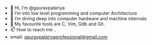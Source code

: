 - 👋 Hi, I’m @gauravpalariya
- 👀 I’m into low level programming and computer Architecture
- 🌱 I’m diving deep into computer hardware and machine internals
- 💞️ My favourite tools are C, Vim, Gdb and Git.
- 📫 How to reach me ..
- email: gauravpalariyaprofessional@gmail.com

<!---
gauravpalariya/gauravpalariya is a ✨ special ✨ repository because its `README.md` (this file) appears on your GitHub profile.
You can click the Preview link to take a look at your changes.
--->

